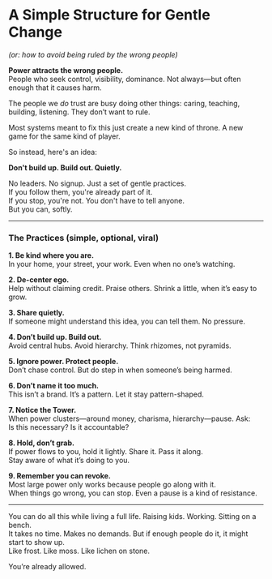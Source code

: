 # A Simple Structure for Gentle Change  
*(or: how to avoid being ruled by the wrong people)*

**Power attracts the wrong people.**  
People who seek control, visibility, dominance. Not always—but often enough that it causes harm.

The people we *do* trust are busy doing other things: caring, teaching, building, listening. They don’t want to rule.

Most systems meant to fix this just create a new kind of throne. A new game for the same kind of player.

So instead, here's an idea:

**Don't build up. Build out. Quietly.**

No leaders. No signup. Just a set of gentle practices.  
If you follow them, you're already part of it.  
If you stop, you're not. You don't have to tell anyone.  
But you can, softly.

---

### The Practices (simple, optional, viral)

**1. Be kind where you are.**  
In your home, your street, your work. Even when no one’s watching.

**2. De-center ego.**  
Help without claiming credit. Praise others. Shrink a little, when it’s easy to grow.

**3. Share quietly.**  
If someone might understand this idea, you can tell them. No pressure.

**4. Don’t build up. Build out.**  
Avoid central hubs. Avoid hierarchy. Think rhizomes, not pyramids.

**5. Ignore power. Protect people.**  
Don’t chase control. But do step in when someone’s being harmed.

**6. Don’t name it too much.**  
This isn’t a brand. It’s a pattern. Let it stay pattern-shaped.

**7. Notice the Tower.**  
When power clusters—around money, charisma, hierarchy—pause. Ask:  
Is this necessary? Is it accountable?

**8. Hold, don’t grab.**  
If power flows to you, hold it lightly. Share it. Pass it along.  
Stay aware of what it’s doing to you.

**9. Remember you can revoke.**  
Most large power only works because people go along with it.  
When things go wrong, you can stop. Even a pause is a kind of resistance.

---

You can do all this while living a full life. Raising kids. Working. Sitting on a bench.  
It takes no time. Makes no demands. But if enough people do it, it might start to show up.  
Like frost. Like moss. Like lichen on stone.

You’re already allowed.
